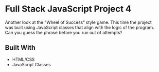 # Full Stack JavaScript Project 4

Another look at the "Wheel of Success" style game.  This time the project was built using JavaScript classes that align with the logic of the program.  Can you guess the phrase before you run out of attempts?

## Built With

* HTML/CSS
* JavaScript Classes
